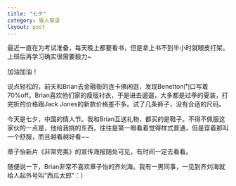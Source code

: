 ```yaml
---
title: "七夕"
category: 猫人猫语
layout: post
---
```

最近一直在为考试准备，每天晚上都要看书，但是拿上书不到半小时就眼皮打架。上班后再学习确实很需要毅力~

加油加油！

说点轻松的，前天和Brian去金融街的连卡佛闲逛，发现Benetton门口写着70%off。Brian喜欢他们家的瘦版衬衣，于是进去遛遛，大多都是过季的夏装，打完折的价格跟Jack Jones的新款价格差不多。试了几条裤子，没有合适的尺码。

今天是七夕，中国的情人节。我和Brian互送礼物，都买的是鞋子。不得不佩服这家伙的一点是，他给我挑的东西，往往是第一眼看着觉得样式普通，但是穿着那叫一个舒服，而且越看越好看~~

章子怡新片《非常完美》的宣传海报随处可见，有时间一定去看看。



随便说一下，Brian非常不喜欢章子怡的齐刘海。我有一男同事，一见到齐刘海就给人起外号叫“西瓜太郎”：）



